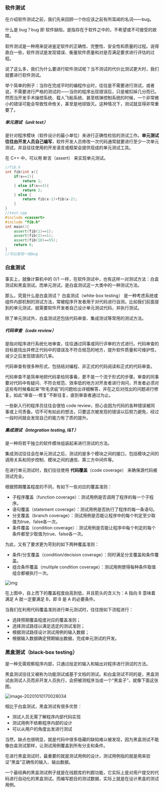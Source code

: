### 软件测试

在介绍软件测试之前，我们先来回顾一个你应该之前有所耳闻的名词——bug。 

什么是 bug？bug 即 软件缺陷，是指存在于软件之中的，不希望或不可接受的故障。

软件测试是一种用来促进鉴定软件的正确性、完整性、安全性和质量的过程。说得直白一些，软件测试是发现错误、衡量软件质量和对是否满足要求进行评估的过程。 

说了这么多，我们为什么要进行软件测试呢？当不测试的代价比测试更大时，我们就要进行软件测试。

举个简单的例子：当你在完成平时的编程作业时，往往是不需要进行测试，或者说，不需要进行严格的测试的——当你的程序出现错误后，只是被扣掉几分而已。然而当开发手术操控系统、载人飞船系统、甚至核弹控制系统的时候，一个非常微小的错误可能会导致性命攸关，甚至是地球毁灭。这种情况下，测试就显得非常重要了。

##### 单元测试（unit test） 

是针对程序模块（软件设计的最小单位）来进行正确性检验的测试工作。**单元测试往往由开发人员自己编写**，软件开发人员修改一次代码通常就要进行至少一次单元测试，并且往往使用的开发语言或框架会提供现成的单元测试工具。

在 C++ 中，可以用 断言（assert） 来实现单元测试。

```cpp
//fib.h
int fib(int x){
    if(x==1){
        return 1;
    } else if(x==3){
        return 2;
    } else {
        return fib(x-1)+fib(x-2);
    }
}
//test.cpp
#include <cassert>
#include "fib.h"
int main(){
    assert(fib(1)==1);
    assert(fib(2)==1);
    assert(fib(10)==55);
    return 0;
}
//可以发现一处bug
```

### 白盒测试

事实上，就像计算机中的 0/1 一样，在软件测试中，也有这样一对测试方法：白盒测试和黑盒测试。而单元测试，是白盒测试这一大类中的一种测试方法。 

那么，究竟什么是白盒测试？ 白盒测试（white-box testing） 是一种考虑系统或组件内部机制的测试方法，常被程序开发者用于对代码进行自测。比如我们前面提到的单元测试，就需要软件开发者自己设计单元测试代码，并执行测试。 

除了单元测试外，白盒测试还包括代码审查、集成测试等常用的测试方法。

##### 代码审查（code review） 

是指对程序进行系统化地审查，往往通过同事或同行评审的方式进行。代码审查的目标是找出并修正代码中的错误及不符合规范的地方，提升软件质量和可维护性，减少之后发现错误的几率。 

代码审查有很多种形式，包括结对编程、非正式的代码阅读和正式的代码审查。 

代码审查不是简单地把代码拿给同事看，更不是一个流于形式的步骤。审查的同事要对代码中有疑问、不符合规范、效率低的地方对开发者进行询问，开发者必须对这些有时候看起来“吹毛求疵”的问题给出详细解答，并在之后对找出的问题进行修复。如此“审查---修复”不断往复，直到审查者通过为止。 

一些新入行的程序员往往会很怕 code review，担心会因为代码的各种错误被同事或上司责备。切不可有如此的想法，只要这次被发现的错误以后努力避免，经过一段时间就会发现自己的能力有了质的提升。

##### 集成测试（integration testing, I&T） 

是一种将若干独立的软件模块组装起来进行测试的方法。 

集成测试往往会在单元测试之后，测试的是多个模块之间的接口，包括模块之间的调用关系和同步控制、模块之间的通信、第三方中间件等。

在进行单元测试时，我们往往使用 **代码覆盖**（code coverage） 来确保源代码被测试完全。 

根据预期覆盖程度的不同，有如下一些对应的覆盖准则： 

- 子程序覆盖（function coverage）：测试用例是否调用了程序的每一个子程序。 
- 语句覆盖（statement coverage）：测试用例是否执行了程序的每一条语句。 
- 分支覆盖（branch coverage）：测试用例是否能让程序中的每个判定至少取值为true、false各一次。 
- 条件覆盖（condition coverage）：测试用例是否能让程序中每个判定的每个条件都至少取值为true、false各一次。

为此，又有了要求更为苛刻的如下两种覆盖准则：

- 条件/分支覆盖（condition/decision coverage）：同时满足分支覆盖和条件覆盖。 
- 组合条件覆盖（multiple condition coverage）：测试用例使得每种条件取值组合都被执行一次。

![img](https://i.loli.net/2020/10/10/GIkEnYp8bHwgNDj.png)

在上图中，自上而下的覆盖程度由高到低，并且箭头的含义为：A 指向 B 意味着满足 A 就一定要满足 B，即 B 是 A 的必要条件。

当我们在利用代码覆盖准则进行单元测试时，往往按如下流程进行：

- 选择预期覆盖程度对应的覆盖准则； 
- 选择测试路径以满足选定的测试准则； 
- 根据测试路径设计测试用例的输入数据； 
- 根据输入数据确定预期输出数据，完成单元测试的开发。

### 黑盒测试（black-box testing） 

是一种无需观察程序内部，只通过给定的输入和输出对程序进行测试的方法。 

黑盒测试往往又被称为功能测试或基于文档的测试。和白盒测试不同的是，黑盒测试由测试人员而非开发人员执行，会把被测程序当成一个“黑盒子”，就像下面这张图。

![image-20201010170028034](https://i.loli.net/2020/10/10/TC3gYLDPvFyfo7J.png)

相比于白盒测试，黑盒测试有很多优势： 

- 测试人员无需了解程序内部代码实现 
- 测试用例不依赖程序内部的设计 
- 可以从用户的角度出发进行测试 

当然，缺点也很明显，就是代码中很多隐藏的缺陷难以被发现，因为黑盒测试不能像白盒测试那样，让测试用例覆盖到所有分支和条件。

在进行黑盒测试时，最重要的就是测试用例的设计。测试用例指的就是用来验证“黑盒”正确性的输入、输出数据。

一个最经典的黑盒测试例子就是在线题库的判题功能，它实际上是对用户提交的代码进行自动化的黑盒测试。而编写题目的测试数据，实际上就是在设计黑盒的测试用例。